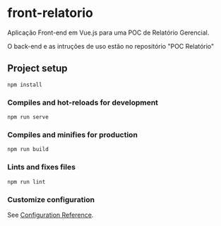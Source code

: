 # front-relatorio
Aplicação Front-end em Vue.js para uma POC de Relatório Gerencial.

O back-end e as intruções de uso estão no repositório "POC Relatório"
## Project setup
```
npm install
```

### Compiles and hot-reloads for development
```
npm run serve
```

### Compiles and minifies for production
```
npm run build
```

### Lints and fixes files
```
npm run lint
```

### Customize configuration
See [Configuration Reference](https://cli.vuejs.org/config/).
